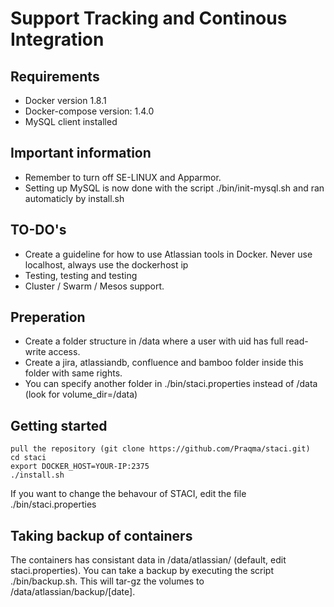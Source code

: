 # Support Tracking and Continous Integration

## Requirements
- Docker version 1.8.1
- Docker-compose version: 1.4.0
- MySQL client installed

## Important information
- Remember to turn off SE-LINUX and Apparmor.
- Setting up MySQL is now done with the script ./bin/init-mysql.sh and ran automaticly by install.sh

## TO-DO's
- Create a guideline for how to use Atlassian tools in Docker. Never use localhost, always use the dockerhost ip
- Testing, testing and testing
- Cluster / Swarm / Mesos support. 

## Preperation
- Create a folder structure in /data where a user with uid has full read-write access. 
- Create a jira, atlassiandb, confluence and bamboo folder inside this folder with same rights. 
- You can specify another folder in ./bin/staci.properties instead of /data (look for volume_dir=/data)

## Getting started
```
pull the repository (git clone https://github.com/Praqma/staci.git)
cd staci
export DOCKER_HOST=YOUR-IP:2375
./install.sh
```

If you want to change the behavour of STACI, edit the file ./bin/staci.properties

## Taking backup of containers
The containers has consistant data in /data/atlassian/ (default, edit staci.properties). You can take a backup by executing the script ./bin/backup.sh. This will tar-gz the volumes to /data/atlassian/backup/[date]. 
